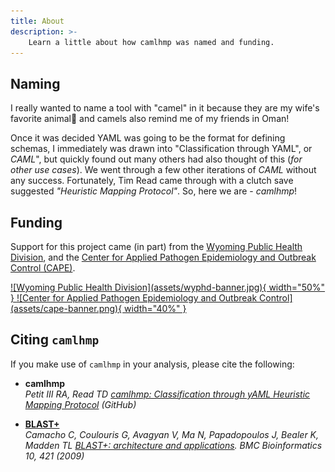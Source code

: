 ```yaml
---
title: About
description: >-
    Learn a little about how camlhmp was named and funding.
---
```


## Naming

I really wanted to name a tool with "camel" in it because they are my wife's favorite animal🐪
and camels also remind me of my friends in Oman!

Once it was decided YAML was going to be the format for defining schemas, I immediately was
drawn into "Classification through YAML", or _CAML_", but quickly found out many others had
also thought of this (_for other use cases_). We went through a few other iterations of
_CAML_ without any success. Fortunately, Tim Read came through with a clutch save suggested
_"Heuristic Mapping Protocol"_. So, here we are - _camlhmp_!

## Funding

Support for this project came (in part) from the [Wyoming Public Health Division](https://health.wyo.gov/publichealth/), and
the [Center for Applied Pathogen Epidemiology and Outbreak Control (CAPE)](https://www.linkedin.com/company/center-for-applied-pathogen-epidemiology-and-outbreak-control/).

<a href="https://health.wyo.gov/publichealth/">
![Wyoming Public Health Division](assets/wyphd-banner.jpg){ width="50%" }
</a>
<a href="https://www.linkedin.com/company/center-for-applied-pathogen-epidemiology-and-outbreak-control/">
![Center for Applied 
Pathogen Epidemiology and Outbreak Control](assets/cape-banner.png){ width="40%" }
</a>

## Citing `camlhmp`

If you make use of `camlhmp` in your analysis, please cite the following:

- __camlhmp__  
_Petit III RA, Read TD [camlhmp: Classification through yAML Heuristic Mapping Protocol](https://github.com/rpetit3/camlhmp) (GitHub)_  

- __[BLAST+](https://blast.ncbi.nlm.nih.gov/Blast.cgi)__  
_Camacho C, Coulouris G, Avagyan V, Ma N, Papadopoulos J, Bealer K, Madden TL [BLAST+: architecture and applications](http://dx.doi.org/10.1186/1471-2105-10-421). BMC Bioinformatics 10, 421 (2009)_  
